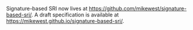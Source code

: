 Signature-based SRI now lives at <https://github.com/mikewest/signature-based-sri/>. A draft specification is available at <https://mikewest.github.io/signature-based-sri/>.
